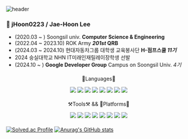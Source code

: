 ![header](https://capsule-render.vercel.app/api?type=Waving&color=3498DB&height=190&text=jHoon0223&fontSize=60&fontColor=F0F3F4&fontAlign=70&animation=twinkling)

### 👋 jHoon0223 / Jae-Hoon Lee

* (2020.03 ~ ) Soongsil univ. **Computer Science & Engineering**
* (2022.04 ~ 2023.10) ROK Army ***201st* QRB**
* (2024.03 ~ 2024.10) 현대자동차그룹 대학생 교육봉사단 **H-점프스쿨 *11기***
* 2024 숭실대학교 NHN IT미래인재릴레이장학생 선발
* (2024.10 ~ ) **Google Developer Group** Campus on Soongsil Univ. *4기*

####

<div align="center">
	<p> 📖Languages📖 </p>
	<img src="https://img.shields.io/badge/C-A8B9CC?style=flat&logo=c&logoColor=white" />
  	<img src="https://img.shields.io/badge/C++-00599C?style=flat&logo=cplusplus&logoColor=white" />
	<img src="https://img.shields.io/badge/java-007396?style=flat-square&logo=Java&logoColor=white"/>
	<img src="https://img.shields.io/badge/Python-3776AB?style=flat-square&logo=Python&logoColor=white"/>
	<img src="https://img.shields.io/badge/HTML5-E34F26?style=flat&logo=HTML5&logoColor=white" />
	<img src="https://img.shields.io/badge/CSS3-1572B6?style=flat&logo=CSS3&logoColor=white" />
  	<img src="https://img.shields.io/badge/Swift-F05138?style=flat&logo=swift&logoColor=white" />
	<img src="https://img.shields.io/badge/MySQL-4479A1?style=round-square&logo=MySQL&logoColor=white"/>
</div>

####

<div align="center">
	<p> ⚒️Tools⚒️ && 🚉Platforms🚉 </p>
	<img src="https://img.shields.io/badge/Ubuntu-E95420?style=flat&logo=Ubuntu&logoColor=white"/>
	<img src="https://img.shields.io/badge/Visual Studio-5C2D91?style=flat&logo=visualstudio&logoColor=white" />
	<img src="https://img.shields.io/badge/Visual Studio Code-007ACC?style=flat&logo=visualstudiocode&logoColor=white" />
	<img src="https://img.shields.io/badge/Eclipse IDE-2C2255?style=flat&logo=eclipseide&logoColor=white" />
	<img src="https://img.shields.io/badge/Android Studio-3DDC84?style=flat&logo=androidstudio&logoColor=white" />
	<img src="https://img.shields.io/badge/Firebase-FFCA28?style=flat&logo=firebase&logoColor=white" />
  	<img src="https://img.shields.io/badge/Xcode-147EFB?style=flat&logo=xcode&logoColor=white" />
	<img src="https://img.shields.io/badge/GitHub-181717?style=flat&logo=github&logoColor=white" />
</div>

####

[![Solved.ac Profile](http://mazassumnida.wtf/api/v2/generate_badge?boj=201sabde)](https://solved.ac/201sabde/)
[![Anurag's GitHub stats](https://github-readme-stats.vercel.app/api?username=jHoon0223&show_icons=true&hide=prs&hide_border=true&border_radius=0&bg_color=2c2c32&title_color=0066b8&icon_color=0066b8&text_color=ffffff)](https://github.com/anuraghazra/github-readme-stats)

<!-- [![Top Langs](https://github-readme-stats.vercel.app/api/top-langs/?username=jHoon0223&layout=compact&hide_border=true&border_radius=0&bg_color=2c2c32&title_color=0066b8&text_color=ffffff&hide=javascript,scss,css)](https://github.com/anuraghazra/github-readme-stats) -->

<!--
**jHoon0223/jHoon0223** is a ✨ _special_ ✨ repository because its `README.md` (this file) appears on your GitHub profile.

Here are some ideas to get you started:

- 🔭 I’m currently working on ...
- 🌱 I’m currently learning ...
- 👯 I’m looking to collaborate on ...
- 🤔 I’m looking for help with ...
- 💬 Ask me about ...
- 📫 How to reach me: ...
- 😄 Pronouns: ...
- ⚡ Fun fact: ...
-->
